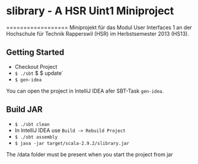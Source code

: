 # slibrary - A HSR Uint1 Miniproject
==================
Miniprojekt für das Modul User Interfaces 1 an der Hochschule für Technik Rapperswil (HSR) im Herbstsemester 2013 (HS13).

## Getting Started
* Checkout Project
* `$ ./sbt`
$ $ update`
* `$ gen-idea`

You can open the project in IntelliJ IDEA afer SBT-Task `gen-idea`.

## Build JAR
* `$ ./sbt clean`
* In IntelliJ IDEA use `Build -> Rebuild Project`
* `$ ./sbt assembly`
* `$ java -jar target/scala-2.9.2/slibrary.jar`

The /data folder must be present when you start the project from jar